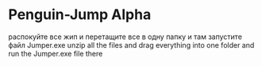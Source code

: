 # Penguin-Jump Alpha
распокуйте все жип и перетащите все в одну папку и там запустите файл Jumper.exe
unzip all the files and drag everything into one folder and run the Jumper.exe file there
